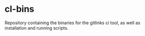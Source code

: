# cl-bins
Repository containing the binaries for the gitlinks ci tool, as well as installation and running scripts.
